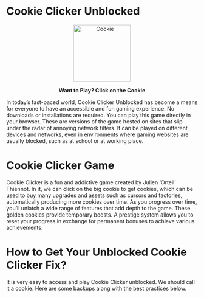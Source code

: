# Cookie Clicker Unblocked
<p align="center">
  <a href="https://cookieclickerunblocked.games/">
    <img src="https://cookieclickerunblocked.games/wp-content/uploads/2025/01/PerfectCookie.webp" alt="Cookie" width="150">
  </a>
</p>

<p align="center"><strong>Want to Play? Click on the Cookie</strong></p>

In today’s fast-paced world, Cookie Clicker Unblocked has become a means for everyone to have an accessible and fun gaming experience. No downloads or installations are required. 
You can play this game directly in your browser. These are versions of the game hosted on sites that slip under the radar of annoying network filters. It can be played on different devices and networks, 
even in environments where 
gaming websites are usually blocked, such as at school or at working place.

# Cookie Clicker Game
Cookie Clicker is a fun and addictive game created by Julien ‘Orteil’ Thiennot. In it, we can click on the big cookie to get cookies, which can be used to buy many upgrades and assets such as cursors and factories, 
automatically producing more cookies over time. As you progress over time, you’ll unlatch a wide range of features that add depth to the game. These golden cookies provide temporary boosts. 
A prestige system allows you to reset your progress in exchange for permanent bonuses to achieve various achievements.

# How to Get Your Unblocked Cookie Clicker Fix?
It is very easy to access and play Cookie Clicker unblocked. We should call it a cookie. Here are some backups along with the best practices below.
